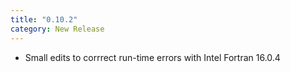 ```yaml
---
title: "0.10.2"
category: New Release
---
```

- Small edits to corrrect run-time errors with Intel Fortran 16.0.4
